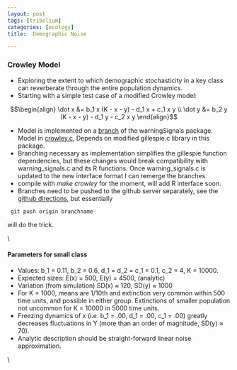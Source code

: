 ```yaml
---
layout: post
tags: [tribolium]
categories: [ecology]
title:  Demographic Noise

---
```







### Crowley Model

-   Exploring the extent to which demographic stochasticity in a key
    class can reverberate through the entire population dynamics.
-   Starting with a simple test case of a modified Crowley model:

$$\begin{align} \dot x &= b_1 x (K - x - y) - d_1 x + c_1 x y \\
\dot y &= b_2 y (K - x - y) - d_1 y - c_2 x y \end{align}$$

-   Model is implemented on a
    [branch](http://github.com/cboettig/warningSignals/tree/crowley# "http://github.com/cboettig/warningSignals/tree/crowley#")
    of the warningSignals package. Model in
    [crowley.c](http://github.com/cboettig/warningSignals/blob/crowley/src/crowley.c "http://github.com/cboettig/warningSignals/blob/crowley/src/crowley.c"),
    Depends on modified gillespie.c library in this package.
-   Branching necessary as implementation simplifies the gillespie
    function dependencies, but these changes would break compatibility
    with warning\_signals.c and its R functions. Once warning\_signals.c
    is updated to the new interface format I can remerge the branches.
-   compile with *make crowley* for the moment, will add R interface
    soon.
-   Branches need to be pushed to the github server separately, see the
    [github
    directions](http://github.com/guides/push-a-branch-to-github "http://github.com/guides/push-a-branch-to-github"),
    but essentially

<!-- -->

     git push origin branchname

will do the trick.

\

#### Parameters for small class

-   Values: b\_1 = 0.11, b\_2 = 0.6, d\_1 = d\_2 = c\_1 = 0.1, c\_2 = 4,
    K = 10000.
-   Expected sizes: E(x) = 500, E(y) = 4500, (analytic)
-   Variation (from simulation) SD(x) ≈ 120, SD(y) ≈ 1000
-   For K = 1000, means are 1/10th and extinction very common within 500
    time units, and possible in either group. Extinctions of smaller
    population not uncommon for K = 10000 in 5000 time units.
-   Freezing dynamics of x (*i.e.* b\_1 = .00, d\_1 = .00, c\_1 = .00)
    greatly decreases fluctuations in Y (more than an order of
    magnitude, SD(y) ≈ 70).
-   Analytic description should be straight-forward linear noise
    approximation.

\

